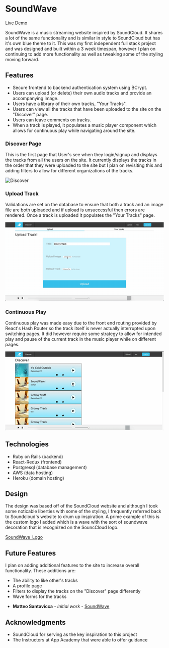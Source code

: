 # SoundWave

[Live Demo](https://sound-wave-aa.herokuapp.com/#/ "Live Demo")

SoundWave is a music streaming website inspired by SoundCloud. It shares a lot of 
the same functionality and is similar in style to SoundCloud but has it's own blue 
theme to it. This was my first independent full stack project and was designed and
built within a 3 week timespan, however I plan on continuing to add
more functionality as well as tweaking some of the styling moving forward. 

## Features

- Secure frontend to backend authentication system using BCrypt.
- Users can upload (or delete) their own audio tracks and provide an accompanying image.
- Users have a library of their own tracks, "Your Tracks".
- Users can view all the tracks that have been uploaded to the site on the "Discover" page.
- Users can leave comments on tracks.
- When a track is played, it populates a music player component which allows for continuous play while navigating around the site. 

### Discover Page

This is the first page that User's see when they login/signup and displays the tracks from all the users on the site. 
It currently displays the tracks in the order that they were uploaded to the site but I plan on revisiting this and 
adding filters to allow for different organizations of the tracks. 

![Discover](app/assets/gifs/discover_page.gif)

### Upload Track

Validations are set on the database to ensure that both a track and an image file are both 
uploaded and if upload is unsuccessful then errors are rendered. Once a track is uploaded it
populates the "Your Tracks" page. 

![Upload](app/assets/gifs/upload_track.gif)

### Continuous Play

Continuous play was made easy due to the front end routing provided by React's Hash Router so the 
track itself is never actually interrupted upon switching pages. It did however require some strategy to 
allow for intended play and pause of the current track in the music player while on different pages. 

![Continuous_Play](app/assets/gifs/continuous_play.gif)

## Technologies 

- Ruby on Rails (backend)
- React-Redux (frontend)
- Postgresql (database management)
- AWS (data hosting)
- Heroku (domain hosting)

## Design

The design was based off of the SoundCloud website and although I took some noticable liberties 
with some of the styling, I frequently referred back to Soundcloud's website to drum up inspiration.
A prime example of this is the custom logo I added which is a wave with the sort of soundwave 
decoration that is recognized on the SouncCloud logo.

[SoundWave_Logo](app/assets/images/soundwave_logo_img.png)

## Future Features

I plan on adding additional features to the site to increase overall functionality.
These additions are:
 - The ability to like other's tracks
 - A profile page 
 - Filters to display the tracks on the "Discover" page differently
 - Wave forms for the tracks

* **Matteo Santavicca** - *Initial work* - [SoundWave](https://github.com/Tsanta96/soundwave)

## Acknowledgments

* SoundCloud for serving as the key inspiration to this project
* The Instructors at App Academy that were able to offer guidance
